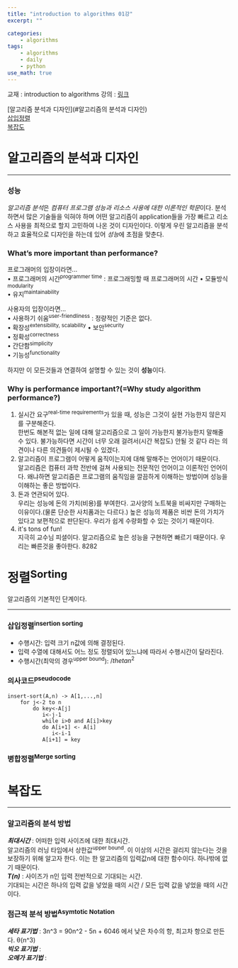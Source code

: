 ```yaml
---
title: "introduction to algorithms 01강"
excerpt: ""

categories:
    - algorithms
tags:
    - algorithms
    - daily
    - python
use_math: true
---
```


교재 : introduction to algorithms
강의 : [링크](https://youtu.be/JPyuH4qXLZ0)

[알고리즘 분석과 디자인](#알고리즘의 분석과 디자인)    
[삽입정렬](#삽입정렬)    
[복잡도](#복잡도)    

# 알고리즘의 분석과 디자인
* * *

### 성능    
*알고리즘 분석*은 *컴퓨터 프로그램 성능과 리소스 사용에 대한 이론적인 학문*이다. 분석하면서 많은 기술들을 익혀야 하며 어떤 알고리즘이 application들을 가장 빠르고 리소스 사용을 최적으로 할지 고민하여 나온 것이 디자인이다. 이렇게 우린 알고리즘을 분석하고 효율적으로 디자인을 하는데 있어 *성능*에 초점을 맞춘다.

### What’s more important than performance?
프로그래머의 입장이라면...    
• 프로그래머의 시간<sup>programmer time</sup> : 프로그래밍할 때 프로그래머의 시간
• 모듈방식<sup>modularity</sup>    
• 유지<sup>maintainability</sup>    

사용자의 입장이라면...    
• 사용하기 쉬움<sup>user-friendliness</sup> : 정량적인 기준은 없다.  
• 확장성<sup>extensibility, scalability</sup>
• 보안<sup>security</sup>   
• 정확성<sup>correctness</sup>    
• 간단함<sup>simplicity</sup>    
• 기능성<sup>functionality</sup>    

하지만 이 모든것들과 연결하여 설명할 수 있는 것이 **성능**이다.

### Why is performance important?(=Why study algorithm performance?)
1. 실시간 요구<sup>real-time requirements</sup>가 있을 때, 성능은 그것이 실현 가능한지 않은지를 구분해준다.    
    한번도 해본적 없는 일에 대해 알고리즘으로 그 일이 가능한지 불가능한지 말해줄 수 있다. 불가능하다면 시간이 너무 오래 걸려서(시간 복잡도) 안될 것 같다 라는 의견이나 다른 의견들이 제시될 수 있겠다.
2. 알고리즘이 프로그램이 어떻게 움직이는지에 대해 말해주는 언어이기 때문이다.   
    알고리즘은 컴퓨터 과학 전반에 걸쳐 사용되는 전문적인 언어이고 이론적인 언어이다. 왜냐하면 알고리즘은 프로그램의 움직임을 깔끔하게 이해하는 방법이며 성능을 이해하는 좋은 방법이다.
3. 돈과 연관되어 있다.    
    우리는 성능에 돈의 가치(비용)를 부여한다. 고사양의 노트북을 비싸지만 구매하는 이유이다.(물론 단순한 사치품과는 다르다.) 높은 성능의 제품은 비싼 돈의 가치가 있다고 보편적으로 판단된다. 우리가 쉽게 수량화할 수 있는 것이기 때문이다.
4.  it's tons of fun!    
    지극히 교수님 피셜이다. 알고리즘으로 높은 성능을 구현하면 빠르기 때문이다. 우리는 빠른것을 좋아한다. 8282      



# 정렬<sup>Sorting</sup>  
알고리즘의 기본적인 단계이다.
- - -
### 삽입정렬<sup>insertion sorting</sup>  
- 수행시간: 입력 크기 n값에 의해 결정된다.
- 입력 수열에 대해서도 어느 정도 정렬되어 있느냐에 따라서 수행시간이 달라진다.
- 수행시간(최악의 경우<sup>upper bound</sup>): $/theta{n^2}$
### 의사코드<sup>pseudocode</sup>    

```
insert-sort(A,n) -> A[1,...,n]
    for j<-2 to n
        do key<-A[j]
           i<-j-1
           while i>0 and A[i]>key
           do A[i+1] <- A[i]
              i<-i-1
           A[i+1] = key

```
### 병합정렬<sup>Merge sorting</sup>


# 복잡도
- - -
### 알고리즘의 분석 방법    
***최대시간*** : 어떠한 입력 사이즈에 대한 최대시간.    
    알고리즘의 러닝 타임에서 상한값<sup>upper bound</sup>. 이 이상의 시간은 걸리지 않는다는 것을 보장하기 위해 알고자 한다. 이는 한 알고리즘의 입력값n에 대한 함수이다. 하나밖에 없기 때문이다.     
***T(n)*** : 사이즈가 n인 입력 전반적으로 기대되는 시간.    
    기대되는 시간은 하나의 입력 값을 넣었을 때의 시간 / 모든 입력 값을 넣었을 때의 시간이다.

### 점근적 분석 방법<sup>Asymtotic Notation<sup>    
***세타 표기법*** : 3n^3 = 90n^2 - 5n + 6046 에서 낮은 차수의 항, 최고차 항으로 만든다. θ(n^3)    
***빅오 표기법*** :    
***오메가 표기법*** :    
